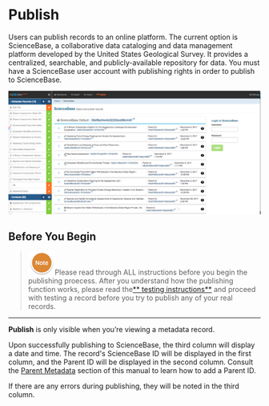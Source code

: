 # Publish

Users can publish records to an online platform. The current option is ScienceBase, a collaborative data cataloging and data management platform developed by the United States Geological Survey. It provides a centralized, searchable, and publicly-available repository for data. You must have a ScienceBase user account with publishing rights in order to publish to ScienceBase.

![](/assets/PublishScreenshot.png)

## Before You Begin

> ![](/assets/NoteSmall.png)Please read through ALL instructions before you begin the publishing proecess. After you understand how the publishing function works, please read the[** testing instructions**](/publish/instructions-for-testing-publishing.md) and proceed with testing a record before you try to publish any of your real records.

---

**Publish** is only visible when you’re viewing a metadata record.

Upon successfully publishing to ScienceBase, the third column will display a date and time. The record's ScienceBase ID will be displayed in the first column, and the Parent ID will be displayed in the second column. Consult the [Parent Metadata](/record/edit/metadata/parent-metadata.md) section of this manual to learn how to add a Parent ID.

If there are any errors during publishing, they will be noted in the third column.

